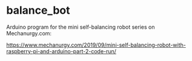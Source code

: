 # balance_bot

Arduino program for the mini self-balancing robot series on Mechanurgy.com: 

https://www.mechanurgy.com/2019/09/mini-self-balancing-robot-with-raspberry-pi-and-arduino-part-2-code-run/
